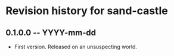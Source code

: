 # Revision history for sand-castle

## 0.1.0.0 -- YYYY-mm-dd

* First version. Released on an unsuspecting world.
